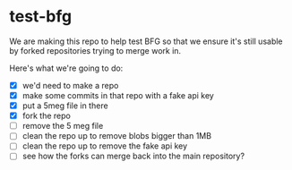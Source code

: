 # test-bfg

We are making this repo to help test BFG so that we ensure it's still usable by forked repositories trying to merge work in.

Here's what we're going to do:

- [x] we'd need to make a repo
- [x] make some commits in that repo with a fake api key
- [x] put a 5meg file in there
- [x] fork the repo
- [ ] remove the 5 meg file
- [ ] clean the repo up to remove blobs bigger than 1MB
- [ ] clean the repo up to remove the fake api key
- [ ] see how the forks can merge back into the main repository?
